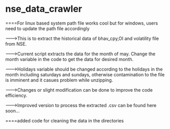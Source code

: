 # nse_data_crawler
====For linux based system path file works cool but for windows, users need to update the path file accordingly

--->This is to extract the historical data of bhav_cpy,OI and volatility file from NSE.

--->Current script extracts the data for the month of may. Change the month variable in the code to get the data for desired month.

--->Holidays variable should be changed according to the holidays in the month including saturdays and sundays, otherwise contamination to the file is imminent and it casues problem while unzipping.

--->Changes or slight modification can be done to improve the code efficiency.

--->Improved version to process the extracted .csv can be found here soon...

====added code for cleaning the data in the directories
